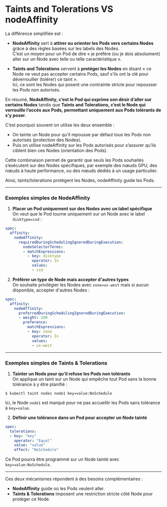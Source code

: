 # Taints and Tolerations VS nodeAffinity

La différence simplifiée est :

- **NodeAffinity** sert à **attirer ou orienter les Pods vers certains Nodes** grâce à des règles basées sur les labels des Nodes.  
  C’est un moyen pour un Pod de dire « je préfère (ou je dois absolument) aller sur un Node avec telle ou telle caractéristique ».

- **Taints and Tolerations** servent à **protéger les Nodes** en disant « ce Node ne veut pas accepter certains Pods, sauf s’ils ont la clé pour déverrouiller (tolérer) ce taint ».  
  Ici, ce sont les Nodes qui posent une contrainte stricte pour repousser les Pods non autorisés.

En résumé, **NodeAffinity, c’est le Pod qui exprime son désir d’aller sur certains Nodes** tandis que **Taints and Tolerations, c’est le Node qui verrouille l’accès aux Pods, permettant uniquement aux Pods tolérants de s’y poser**.

C’est pourquoi souvent on utilise les deux ensemble :
- On tainte un Node pour qu’il repousse par défaut tous les Pods non autorisés (protection des Nodes).
- Puis on utilise nodeAffinity sur les Pods autorisés pour s’assurer qu’ils ciblent bien ces Nodes (orientation des Pods).

Cette combinaison permet de garantir que seuls les Pods souhaités s’exécutent sur des Nodes spécifiques, par exemple des nœuds GPU, des nœuds à haute performance, ou des nœuds dédiés à un usage particulier.

Ainsi, taints/tolerations protègent les Nodes, nodeAffinity guide les Pods.

***

### Exemples simples de NodeAffinity

1. **Placer un Pod uniquement sur des Nodes avec un label spécifique**  
   On veut que le Pod tourne uniquement sur un Node avec le label `disktype=ssd` :

```yaml
spec:
  affinity:
    nodeAffinity:
      requiredDuringSchedulingIgnoredDuringExecution:
        nodeSelectorTerms:
        - matchExpressions:
          - key: disktype
            operator: In
            values:
            - ssd
```

2. **Préférer un type de Node mais accepter d'autres types**  
   On souhaite privilégier les Nodes avec `zone=us-west` mais si aucun disponible, accepter d'autres Nodes :

```yaml
spec:
  affinity:
    nodeAffinity:
      preferredDuringSchedulingIgnoredDuringExecution:
      - weight: 100
        preference:
          matchExpressions:
          - key: zone
            operator: In
            values:
            - us-west
```

***

### Exemples simples de Taints & Tolerations

1. **Tainter un Node pour qu'il refuse les Pods non tolérants**  
   On applique un taint sur un Node qui empêche tout Pod sans la bonne tolérance à y être planifié :

```
$ kubectl taint nodes node1 key=value:NoSchedule
```

Ici, le Node `node1` est marqué pour ne pas accueillir les Pods sans tolérance à `key=value`.

2. **Définir une tolérance dans un Pod pour accepter un Node tainté**

```yaml
spec:
  tolerations:
  - key: "key"
    operator: "Equal"
    value: "value"
    effect: "NoSchedule"
```

Ce Pod pourra être programmé sur un Node tainté avec `key=value:NoSchedule`.

***

Ces deux mécanismes répondent à des besoins complémentaires :
- **NodeAffinity** guide où les Pods veulent aller.
- **Taints & Tolerations** imposent une restriction stricte côté Node pour protéger ce Node.



